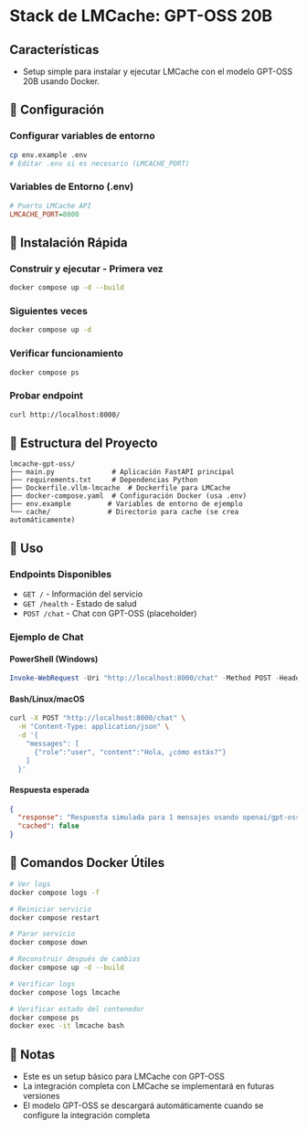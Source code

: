 # Stack de LMCache: GPT-OSS 20B

## Características

- Setup simple para instalar y ejecutar LMCache con el modelo GPT-OSS 20B usando Docker.

## 🔧 Configuración

### Configurar variables de entorno
```bash
cp env.example .env
# Editar .env si es necesario (LMCACHE_PORT)
```

### Variables de Entorno (.env)
```ini
# Puerto LMCache API
LMCACHE_PORT=8000
```

## 🚀 Instalación Rápida

### Construir y ejecutar - Primera vez
```bash
docker compose up -d --build
```

### Siguientes veces
```bash
docker compose up -d
```

### Verificar funcionamiento
```bash
docker compose ps
```

### Probar endpoint
```bash
curl http://localhost:8000/
```

## 📁 Estructura del Proyecto

```
lmcache-gpt-oss/
├── main.py              # Aplicación FastAPI principal
├── requirements.txt     # Dependencias Python
├── Dockerfile.vllm-lmcache  # Dockerfile para LMCache
├── docker-compose.yaml  # Configuración Docker (usa .env)
├── env.example         # Variables de entorno de ejemplo
└── cache/              # Directorio para cache (se crea automáticamente)
```

## 📖 Uso

### Endpoints Disponibles
- `GET /` - Información del servicio
- `GET /health` - Estado de salud
- `POST /chat` - Chat con GPT-OSS (placeholder)

### Ejemplo de Chat

#### PowerShell (Windows)
```powershell
Invoke-WebRequest -Uri "http://localhost:8000/chat" -Method POST -Headers @{"Content-Type"="application/json"} -Body '{"messages":[{"role": "user", "content":"Hola"}]}'
```

#### Bash/Linux/macOS
```bash
curl -X POST "http://localhost:8000/chat" \
  -H "Content-Type: application/json" \
  -d '{
    "messages": [
      {"role":"user", "content":"Hola, ¿cómo estás?"}
    ]
  }'
```

#### Respuesta esperada
```json
{
  "response": "Respuesta simulada para 1 mensajes usando openai/gpt-oss-20b",
  "cached": false
}
```

## 🐳 Comandos Docker Útiles

```bash
# Ver logs
docker compose logs -f

# Reiniciar servicio
docker compose restart

# Parar servicio
docker compose down

# Reconstruir después de cambios
docker compose up -d --build

# Verificar logs
docker compose logs lmcache

# Verificar estado del contenedor
docker compose ps
docker exec -it lmcache bash
```

## 📝 Notas

- Este es un setup básico para LMCache con GPT-OSS
- La integración completa con LMCache se implementará en futuras versiones
- El modelo GPT-OSS se descargará automáticamente cuando se configure la integración completa


